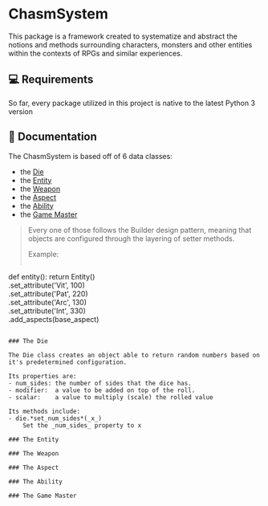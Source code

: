 # ChasmSystem

This package is a framework created to systematize and abstract the notions and
methods surrounding characters, monsters and other entities within the contexts
of RPGs and similar experiences.


## 💻 Requirements

So far, every package utilized in this project is native to the latest Python 3 version


## :file_folder: Documentation

The ChasmSystem is based off of 6 data classes:

- the [Die](#the-die)
- the [Entity](#the-entity)
- the [Weapon](#the-weapon)
- the [Aspect](#the-aspect)
- the [Ability](#the-ability)
- the [Game Master](#the-game-master)

> Every one of those follows the Builder design pattern, meaning that objects are configured through the layering of setter methods.
>
> Example:
> ```
def entity():
    return Entity() \
        .set_attribute('Vit', 100) \
        .set_attribute('Pat', 220) \
        .set_attribute('Arc', 130) \
        .set_attribute('Int', 330) \
        .add_aspects(base_aspect)
```

### The Die

The Die class creates an object able to return random numbers based on it's predetermined configuration.

Its properties are:
- num_sides: the number of sides that the dice has.
- modifier:  a value to be added on top of the roll.
- scalar:    a value to multiply (scale) the rolled value

Its methods include:
- die.*set_num_sides*(_x_)
    Set the _num_sides_ property to x

### The Entity

### The Weapon

### The Aspect

### The Ability

### The Game Master